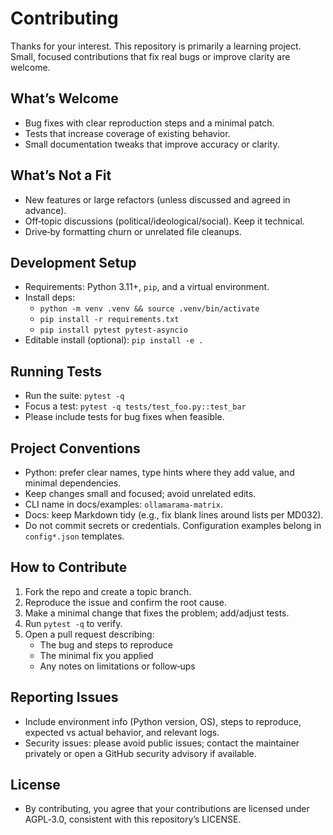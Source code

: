 # Contributing

Thanks for your interest. This repository is primarily a learning project. Small, focused contributions that fix real bugs or improve clarity are welcome.

## What’s Welcome

- Bug fixes with clear reproduction steps and a minimal patch.
- Tests that increase coverage of existing behavior.
- Small documentation tweaks that improve accuracy or clarity.

## What’s Not a Fit

- New features or large refactors (unless discussed and agreed in advance).
- Off‑topic discussions (political/ideological/social). Keep it technical.
- Drive‑by formatting churn or unrelated file cleanups.

## Development Setup

- Requirements: Python 3.11+, `pip`, and a virtual environment.
- Install deps:
  - `python -m venv .venv && source .venv/bin/activate`
  - `pip install -r requirements.txt`
  - `pip install pytest pytest-asyncio`
- Editable install (optional): `pip install -e .`

## Running Tests

- Run the suite: `pytest -q`
- Focus a test: `pytest -q tests/test_foo.py::test_bar`
- Please include tests for bug fixes when feasible.

## Project Conventions

- Python: prefer clear names, type hints where they add value, and minimal dependencies.
- Keep changes small and focused; avoid unrelated edits.
- CLI name in docs/examples: `ollamarama-matrix`.
- Docs: keep Markdown tidy (e.g., fix blank lines around lists per MD032).
- Do not commit secrets or credentials. Configuration examples belong in `config*.json` templates.

## How to Contribute

1. Fork the repo and create a topic branch.
2. Reproduce the issue and confirm the root cause.
3. Make a minimal change that fixes the problem; add/adjust tests.
4. Run `pytest -q` to verify.
5. Open a pull request describing:
   - The bug and steps to reproduce
   - The minimal fix you applied
   - Any notes on limitations or follow‑ups

## Reporting Issues

- Include environment info (Python version, OS), steps to reproduce, expected vs actual behavior, and relevant logs.
- Security issues: please avoid public issues; contact the maintainer privately or open a GitHub security advisory if available.

## License

- By contributing, you agree that your contributions are licensed under AGPL‑3.0, consistent with this repository’s LICENSE.
